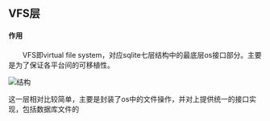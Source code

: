 ## VFS层

#### 作用 

&emsp;&emsp;VFS即virtual file system，对应sqlite七层结构中的最底层os接口部分。主要是为了保证各平台间的可移植性。

![结构](E:\数据库\sqlite\sqlite\源码阅读\图片\结构.gif)

这一层相对比较简单，主要是封装了os中的文件操作，并对上提供统一的接口实现，包括数据库文件的